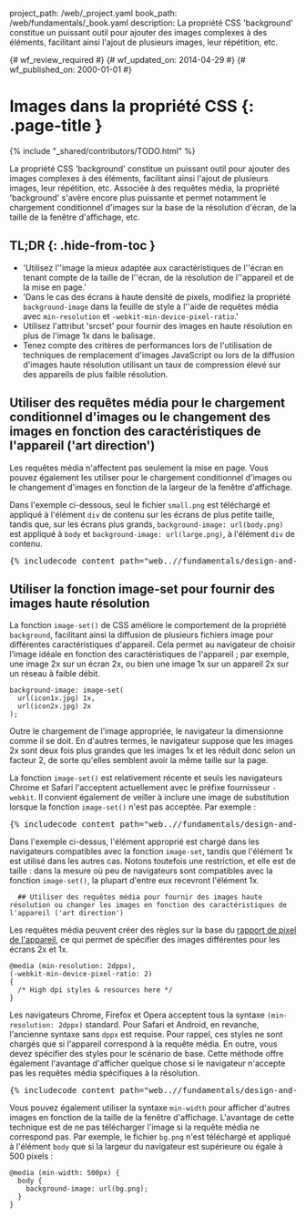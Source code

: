 project_path: /web/_project.yaml
book_path: /web/fundamentals/_book.yaml
description: La propriété CSS 'background' constitue un puissant outil pour ajouter des images complexes à des éléments, facilitant ainsi l'ajout de plusieurs images, leur répétition, etc.

{# wf_review_required #}
{# wf_updated_on: 2014-04-29 #}
{# wf_published_on: 2000-01-01 #}

# Images dans la propriété CSS {: .page-title }

{% include "_shared/contributors/TODO.html" %}



La propriété CSS 'background' constitue un puissant outil pour ajouter des images complexes à des éléments, facilitant ainsi l'ajout de plusieurs images, leur répétition, etc.  Associée à des requêtes média, la propriété 'background' s'avère encore plus puissante et permet notamment le chargement conditionnel d'images sur la base de la résolution d'écran, de la taille de la fenêtre d'affichage, etc.



## TL;DR {: .hide-from-toc }
- 'Utilisez l''image la mieux adaptée aux caractéristiques de l''écran en tenant compte de la taille de l''écran, de la résolution de l''appareil et de la mise en page.'
- 'Dans le cas des écrans à haute densité de pixels, modifiez la propriété <code>background-image</code> dans la feuille de style à l''aide de requêtes média avec <code>min-resolution</code> et <code>-webkit-min-device-pixel-ratio</code>.'
- Utilisez l'attribut 'srcset' pour fournir des images en haute résolution en plus de l'image 1x dans le balisage.
- Tenez compte des critères de performances lors de l'utilisation de techniques de remplacement d'images JavaScript ou lors de la diffusion d'images haute résolution utilisant un taux de compression élevé sur des appareils de plus faible résolution.


## Utiliser des requêtes média pour le chargement conditionnel d'images ou le changement des images en fonction des caractéristiques de l'appareil ('art direction')

Les requêtes média n'affectent pas seulement la mise en page. Vous pouvez également les utiliser pour le chargement conditionnel d'images ou le changement d'images en fonction de la largeur de la fenêtre d'affichage.

Dans l'exemple ci-dessous, seul le fichier `small.png` est téléchargé et appliqué à l'élément `div` de contenu sur les écrans de plus petite taille, tandis que, sur les écrans plus grands, `background-image: url(body.png)` est appliqué à `body` et `background-image: url(large.png)`, à l'élément `div` de contenu.

<pre class="prettyprint">
{% includecode content_path="web..//fundamentals/design-and-ui/media/images/_code/conditional-mq.html" region_tag="conditional" lang=css %}
</pre>

## Utiliser la fonction image-set pour fournir des images haute résolution

La fonction `image-set()` de CSS améliore le comportement de la propriété `background`, facilitant ainsi la diffusion de plusieurs fichiers image pour différentes caractéristiques d'appareil. Cela permet au navigateur de choisir l'image idéale en fonction des caractéristiques de l'appareil ; par exemple, une image 2x sur un écran 2x, ou bien une image 1x sur un appareil 2x sur un réseau à faible débit.


    background-image: image-set(
      url(icon1x.jpg) 1x,
      url(icon2x.jpg) 2x
    );
    

Outre le chargement de l'image appropriée, le navigateur la dimensionne
comme il se doit. En d'autres termes, le navigateur suppose que les images 2x sont deux fois plus grandes que les images 1x et les réduit donc selon un facteur 2, de sorte qu'elles semblent avoir la même taille sur la page.

La fonction `image-set()` est relativement récente et seuls les navigateurs Chrome et Safari l'acceptent actuellement avec le préfixe fournisseur `-webkit`. Il convient également de veiller à inclure une image de substitution lorsque la fonction `image-set()` n'est pas acceptée. Par exemple :

<pre class="prettyprint">
{% includecode content_path="web..//fundamentals/design-and-ui/media/images/_code/image-set.html" region_tag="imageset" lang=css %}
</pre>

Dans l'exemple ci-dessus, l'élément approprié est chargé dans les navigateurs compatibles avec la fonction `image-set`, tandis que l'élément 1x est utilisé dans les autres cas. Notons toutefois une restriction, et elle est de taille : dans la mesure où peu de navigateurs sont compatibles avec la fonction `image-set()`, la plupart d'entre eux recevront l'élément 1x.

      ## Utiliser des requêtes média pour fournir des images haute résolution ou changer les images en fonction des caractéristiques de l'appareil ('art direction')

Les requêtes média peuvent créer des règles sur la base du [rapport de pixel de l'appareil](http://www.html5rocks.com/en/mobile/high-dpi/#toc-bg), ce qui permet de spécifier des images différentes pour les écrans 2x et 1x.


    @media (min-resolution: 2dppx),
    (-webkit-min-device-pixel-ratio: 2)
    {
      /* High dpi styles & resources here */
    }
    

Les navigateurs Chrome, Firefox et Opera acceptent tous la syntaxe `(min-resolution: 2dppx)` standard. Pour Safari et Android, en revanche, l'ancienne syntaxe sans `dppx` est requise. Pour rappel, ces styles ne sont chargés que si l'appareil correspond à la requête média. En outre, vous devez spécifier des styles pour le scénario de base. Cette méthode offre également l'avantage d'afficher quelque chose si le navigateur n'accepte pas les requêtes média spécifiques à la résolution.

<pre class="prettyprint">
{% includecode content_path="web..//fundamentals/design-and-ui/media/images/_code/media-query-dppx.html" region_tag="mqdppx" lang=css %}
</pre>

Vous pouvez également utiliser la syntaxe `min-width` pour afficher d'autres images en fonction de la taille de la fenêtre d'affichage. L'avantage de cette technique est de ne pas télécharger l'image si la requête média ne correspond pas. Par exemple, le fichier `bg.png` n'est téléchargé et appliqué à l'élément `body` que si la largeur du navigateur est supérieure ou égale à 500 pixels :


    @media (min-width: 500px) {
      body {
        background-image: url(bg.png);
      }
    }
    	



